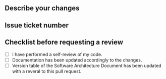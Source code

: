 ## Describe your changes

## Issue ticket number

## Checklist before requesting a review
- [ ] I have performed a self-review of my code.
- [ ] Documentation has been updated accordingly to the changes.
- [ ] Version table of the Software Architecture Document has been updated with a reveral to this pull request.
